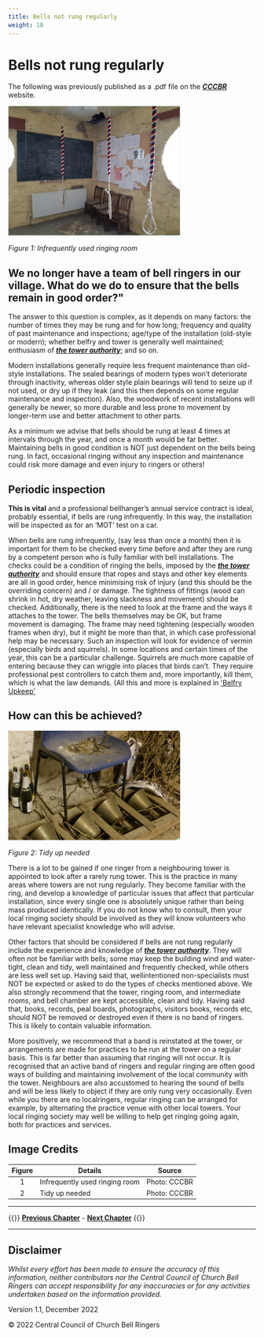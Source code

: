 ```yaml
---
title: Bells not rung regularly 
weight: 10
---
```


# Bells not rung regularly

The following was previously published as a .pdf file on the ***[CCCBR](../glossary/#CCCBR)*** website.

![unrung room](unrung1.jpg)

*Figure 1: Infrequently used ringing room*

## We no longer have a team of bell ringers in our village. What do we do to ensure that the bells remain in good order?"

The answer to this question is complex, as it depends on many factors: the number of times they may be rung and for how long; frequency and quality of past maintenance and inspections; age/type of the installation (old-style or modern); whether belfry and tower is generally well maintained; enthusiasm of ***[the tower authority](../glossary/#tower-authority)***; and so on.

Modern installations generally require less frequent maintenance than old-style installations. The sealed bearings of modern types won’t deteriorate through inactivity, whereas older style plain bearings will tend to seize up if not used, or dry up if they leak (and this then depends on some regular maintenance and inspection). Also, the woodwork of recent installations will generally be newer, so more durable and less prone to movement by longer-term use and better attachment to other parts.

As a minimum we advise that bells should be rung at least 4 times at intervals through the year, and once a month would be far better. Maintaining bells in good condition is NOT just dependent on the bells being rung. In fact, occasional ringing without any inspection and maintenance could risk more damage and even injury to ringers or others!

## Periodic inspection 

**This is vital** and a professional bellhanger’s annual service contract is ideal, probably essential, if bells are rung infrequently. In this way, the installation will be inspected as for an ‘MOT’ test on a car.

When bells are rung infrequently, (say less than once a month) then it is important for them to be checked every time before and after they are rung by a competent person who is fully familiar with bell installations. The checks could be a condition of ringing the bells, imposed by the ***[the tower authority](../glossary/#tower-authority)*** and should ensure that ropes and stays and other key elements are all in good order, hence minimising risk of injury (and this should be the overriding concern) and / or damage. The tightness of fittings (wood can shrink in hot, dry weather, leaving slackness and movement) should be checked. Additionally, there is the need to look at the frame and the ways it attaches to the tower. The bells themselves may be OK, but frame movement is damaging. The frame may need tightening (especially wooden frames when dry), but it might be more than that, in which case professional help may be necessary. Such an inspection will look for evidence of vermin (especially birds and squirrels). In some locations and certain times of the year, this can be a particular challenge. Squirrels are much more capable of entering because they can wriggle into places that birds can’t. They require professional pest controllers to catch them and, more importantly, kill them, which is what the law demands. (All this and more is explained in ['Belfry Upkeep'](https://belfryupkeep.cccbr.org.uk/docs/010-introduction/)

## How can this be achieved?

![tidyup needed](unrung2.jpg)

*Figure 2: Tidy up needed*


There is a lot to be gained if one ringer from a neighbouring tower is appointed to look after a rarely rung tower. This is the practice in many areas where towers are not rung regularly. They become familiar with the ring, and develop a knowledge of particular issues that affect that particular installation, since every single one is absolutely unique rather than being mass produced identically. If you do not know who to consult, then your local ringing society should be involved as they will know volunteers who have relevant specialist knowledge who will advise.

Other factors that should be considered if bells are not rung regularly include the experience and knowledge of ***[the tower authority](../glossary/#tower-authority)***. They will often not be familiar with bells; some may keep the building wind and water-tight, clean and tidy, well maintained and frequently checked, while others are less well set up. Having said that, wellintentioned non-specialists must NOT be expected or asked to do the types of checks mentioned above. We also strongly recommend that the tower, ringing room, and intermediate rooms, and bell chamber are kept accessible, clean and tidy. Having said that, books, records, peal boards, photographs, visitors books, records etc, should NOT be removed or destroyed even if there is no band of ringers. This is likely to contain valuable information.

More positively, we recommend that a band is reinstated at the tower, or arrangements are made for practices to be run at the tower on a regular basis. This is far better than assuming that ringing will not occur. It is recognised that an active band of ringers and regular ringing are often good ways of building and maintaining involvement of the local community with
the tower. Neighbours are also accustomed to hearing the sound of bells and will be less likely to object if they are only rung very occasionally. Even while you there are no localringers, regular ringing can be arranged for example, by alternating the practice venue with other local towers. Your local ringing society may well be willing to help get ringing
going again, both for practices and services.

## Image Credits

| Figure | Details | Source |
| :---: | --- | --- |
| 1 | Infrequently used ringing room | Photo: CCCBR |
| 2 | Tidy up needed | Photo: CCCBR |

----

{{<hint info>}}
**[Previous Chapter](../buildingateam/)** - **[Next Chapter](../glossary/)**
{{</hint>}}

----

## Disclaimer
 
*Whilst every effort has been made to ensure the accuracy of this information, neither contributors nor the Central Council of Church Bell Ringers can accept responsibility for any inaccuracies or for any activities undertaken based on the information provided.*

Version 1.1, December 2022

© 2022 Central Council of Church Bell Ringers
